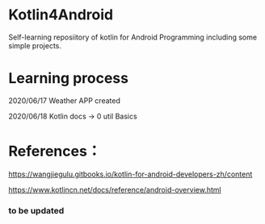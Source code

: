 # Kotlin4Android
Self-learning reposiitory of kotlin for Android Programming including some simple projects.

# Learning process
2020/06/17 Weather APP created

2020/06/18 Kotlin docs -> 0 util Basics

# References：
https://wangjiegulu.gitbooks.io/kotlin-for-android-developers-zh/content

https://www.kotlincn.net/docs/reference/android-overview.html

### to be updated

